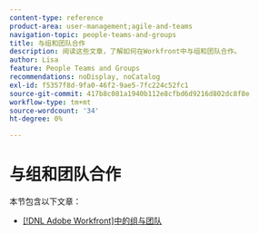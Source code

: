 ```yaml
---
content-type: reference
product-area: user-management;agile-and-teams
navigation-topic: people-teams-and-groups
title: 与组和团队合作
description: 阅读这些文章，了解如何在Workfront中与组和团队合作。
author: Lisa
feature: People Teams and Groups
recommendations: noDisplay, noCatalog
exl-id: f5357f8d-9fa0-46f2-9ae5-7fc224c52fc1
source-git-commit: 417b8c081a1940b112e8cfbd6d9216d802dc8f8e
workflow-type: tm+mt
source-wordcount: '34'
ht-degree: 0%

---
```


# 与组和团队合作

本节包含以下文章：

* [ [!DNL Adobe Workfront]中的组与团队](../../people-teams-and-groups/work-with-groups-and-teams/understanding-differences-and-similarities-between-groups-and-teams.md)
